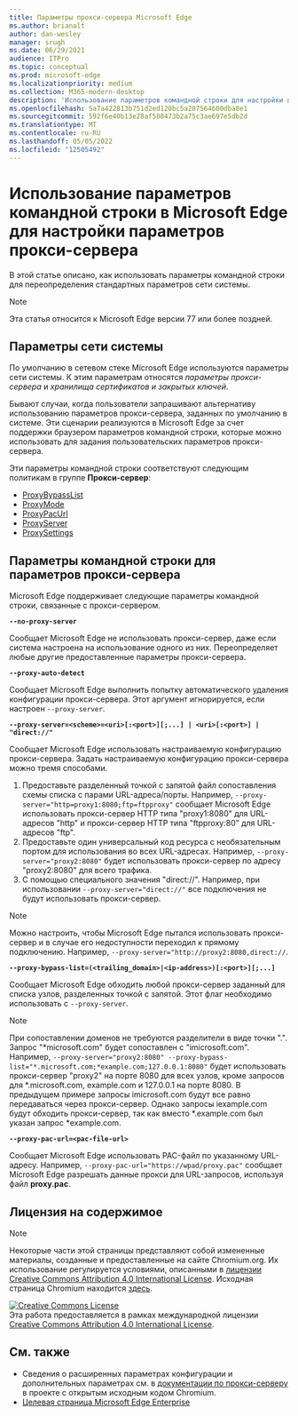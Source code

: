 ```yaml
---
title: Параметры прокси-сервера Microsoft Edge
ms.author: brianalt
author: dan-wesley
manager: srugh
ms.date: 06/29/2021
audience: ITPro
ms.topic: conceptual
ms.prod: microsoft-edge
ms.localizationpriority: medium
ms.collection: M365-modern-desktop
description: 'Использование параметров командной строки для настройки параметров прокси-сервера '
ms.openlocfilehash: 5a7a422813b751d2ed120bc5a287564600dba8e1
ms.sourcegitcommit: 592f6e40b13e28af588473b2a75c3ae697e5db2d
ms.translationtype: MT
ms.contentlocale: ru-RU
ms.lasthandoff: 05/05/2022
ms.locfileid: "12505492"
---
```

# <a name="how-to-use-microsoft-edge-command-line-options-to-configure-proxy-settings"></a>Использование параметров командной строки в Microsoft Edge для настройки параметров прокси-сервера

В этой статье описано, как использовать параметры командной строки для переопределения стандартных параметров сети системы.

>[!NOTE]
>Эта статья относится к Microsoft Edge версии 77 или более поздней.

## <a name="system-network-settings"></a>Параметры сети системы

По умолчанию в сетевом стеке Microsoft Edge используются параметры сети системы. К этим параметрам относятся *параметры прокси-сервера* и *хранилища сертификатов и закрытых ключей*.

Бывают случаи, когда пользователи запрашивают альтернативу использованию параметров прокси-сервера, заданных по умолчанию в системе. Эти сценарии реализуются в Microsoft Edge за счет поддержки браузером параметров командной строки, которые можно использовать для задания пользовательских параметров прокси-сервера.

Эти параметры командной строки соответствуют следующим политикам в группе **Прокси-сервер**:

- [ProxyBypassList](./microsoft-edge-policies.md#proxybypasslist)
- [ProxyMode](./microsoft-edge-policies.md#proxymode)
- [ProxyPacUrl](./microsoft-edge-policies.md#proxypacurl)
- [ProxyServer](./microsoft-edge-policies.md#proxyserver)
- [ProxySettings](./microsoft-edge-policies.md#proxysettings)

## <a name="command-line-options-for-proxy-settings"></a>Параметры командной строки для параметров прокси-сервера

Microsoft Edge поддерживает следующие параметры командной строки, связанные с прокси-сервером.

 **`--no-proxy-server`**
 
Сообщает Microsoft Edge не использовать прокси-сервер, даже если система настроена на использование одного из них. Переопределяет любые другие предоставленные параметры прокси-сервера.

**`--proxy-auto-detect`**

Сообщает Microsoft Edge выполнить попытку автоматического удаления конфигурации прокси-сервера. Этот аргумент игнорируется, если настроен `--proxy-server`.

**`--proxy-server=<scheme>=<uri>[:<port>][;...] | <uri>[:<port>] | "direct://"`**

Сообщает Microsoft Edge использовать настраиваемую конфигурацию прокси-сервера. Задать настраиваемую конфигурацию прокси-сервера можно тремя способами.

1. Предоставьте разделенный точкой с запятой файл сопоставления схемы списка с парами URL-адреса/порты. Например, `--proxy-server="http=proxy1:8080;ftp=ftpproxy"` сообщает Microsoft Edge использовать прокси-сервер HTTP типа "proxy1:8080" для URL-адресов "http" и прокси-сервер HTTP типа "ftpproxy:80" для URL-адресов "ftp".
2. Предоставьте один универсальный код ресурса с необязательным портом для использования во всех URL-адресах. Например, `--proxy-server="proxy2:8080"` будет использовать прокси-сервер по адресу "proxy2:8080" для всего трафика.
3. С помощью специального значения "direct://". Например, при использовании `--proxy-server="direct://"` все подключения не будут использовать прокси-сервер. 

>[!NOTE]
>Можно настроить, чтобы Microsoft Edge пытался использовать прокси-сервер и в случае его недоступности переходил к прямому подключению. Например, `--proxy-server="http://proxy2:8080,direct://`.

**`--proxy-bypass-list=(<trailing_domain>|<ip-address>)[:<port>][;...]`**

Сообщает Microsoft Edge обходить любой прокси-сервер заданный для списка узлов, разделенных точкой с запятой. Этот флаг необходимо использовать с `--proxy-server`.

>[!NOTE]
>При сопоставлении доменов не требуются разделители в виде точки ".". Запрос "\*microsoft.com" будет сопоставлен с "imicrosoft.com". Например, `--proxy-server="proxy2:8080" --proxy-bypass-list="*.microsoft.com;*example.com;127.0.0.1:8080"` будет использовать прокси-сервер "proxy2" на порте 8080 для всех узлов, кроме запросов для \*.microsoft.com, example.com и 127.0.0.1 на порте 8080. В предыдущем примере запросы imicrosoft.com будут все равно передаваться через прокси-сервер. Однако запросы iexample.com будут обходить прокси-сервер, так как вместо \*.example.com был указан запрос \*example.com.

**`--proxy-pac-url=<pac-file-url>`**

Сообщает Microsoft Edge использовать PAC-файл по указанному URL-адресу. Например, `--proxy-pac-url="https://wpad/proxy.pac"` сообщает Microsoft Edge разрешать данные прокси для URL-запросов, используя файл **proxy.pac**.

## <a name="content-license"></a>Лицензия на содержимое

> [!NOTE]
> Некоторые части этой страницы представляют собой измененные материалы, созданные и предоставленные на сайте Chromium.org. Их использование регулируется условиями, описанными в [лицензии Creative Commons Attribution 4.0 International License](http://creativecommons.org/licenses/by/4.0/). Исходная страница Chromium находится [здесь](https://www.chromium.org/developers/design-documents/network-settings#TOC-Command-line-options-for-proxy-sett).
  
<a rel="license" href="http://creativecommons.org/licenses/by/4.0/"><img alt="Creative Commons License" src="https://i.creativecommons.org/l/by/4.0/88x31.png" /></a><br />Эта работа предоставляется в рамках международной лицензии <a rel="license" href="http://creativecommons.org/licenses/by/4.0/">Creative Commons Attribution 4.0 International License</a>.

## <a name="see-also"></a>См. также

- Сведения о расширенных параметрах конфигурации и дополнительных параметрах см. в [документации по прокси-серверу](https://chromium.googlesource.com/chromium/src/+/HEAD/net/docs/proxy.md) в проекте с открытым исходным кодом Chromium.
- [Целевая страница Microsoft Edge Enterprise](https://aka.ms/EdgeEnterprise)